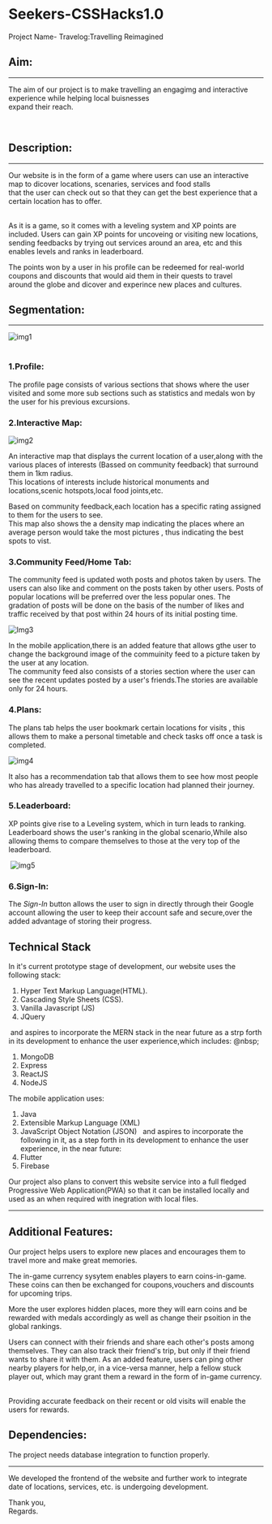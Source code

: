 # Seekers-CSSHacks1.0
Project Name- Travelog:Travelling Reimagined
## Aim:
---  
The aim of our project is to make travelling an engagimg and interactive experience  while helping local buisnesses  
expand their reach.
 
&nbsp;  
## Description:
---
Our website is in the form of a game where users can use an interactive map to dicover locations, scenaries, services and food stalls  
that the user can check out so that they can get the best experience that a certain location has to offer.  
&nbsp;&nbsp;  

As it is a game, so it comes with a leveling system and XP points are included. Users can gain XP points for uncoveing or visiting new locations,  
sending feedbacks by trying out services around an area, etc and this enables levels and ranks in leaderboard.  

The points won by a user in his profile can be redeemed for real-world coupons and discounts that would aid them in their quests to travel  
around the globe and dicover and experince new places and cultures.
  
## Segmentation:
---
![img1](https://user-images.githubusercontent.com/77690532/107870679-77588c00-6ec0-11eb-9de7-824a7c90835f.jpg)  
&nbsp;  

### 1.Profile:  

The profile page consists of various sections that shows where the user visited and some more sub sections such as statistics and medals won by the user for his previous excursions.&nbsp;  

### 2.Interactive Map:  

![img2](https://user-images.githubusercontent.com/77690532/107871526-7d526b00-6ec8-11eb-997f-a9d32dcf4bfc.png)&nbsp;  

An interactive map that displays the current location of a user,along with the various  places of interests (Bassed on community feedback) that surround them in 1km radius.  
This locations of interests include historical monuments and locations,scenic hotspots,local food joints,etc.  

Based on community feedback,each location has a specific rating assigned to them for the users to see.  
This map also shows the a density map indicating  the places where an average person would take the most pictures , thus indicating the best spots to vist.    

### 3.Community Feed/Home Tab:  

The community feed is updated woth posts and photos taken by users. The users can also like and comment on the posts taken by other users. Posts of popular locations will be preferred over the less popular ones. The gradation of posts will be done on the basis of the number of likes and traffic received by that post within 24 hours of its initial posting time.&nbsp;  

![Img3](https://user-images.githubusercontent.com/77690532/107871770-9d832980-6eca-11eb-913e-c1184b77d03e.png)&nbsp;  

In the mobile application,there is an added feature that allows gthe user to change the background image of the commuinity feed to a picture taken by the user at any location.  
The community feed also consists of a stories section where the user can see the recent updates posted by a user's friends.The stories are available only for 24 hours.&nbsp;  


### 4.Plans:  

The plans tab helps the user bookmark certain locations for visits , this allows them to make a personal timetable and check tasks off once a task is completed.  
  
  ![img4](https://user-images.githubusercontent.com/77690532/107871937-23ec3b00-6ecc-11eb-81a1-16b4555cbe96.png)  

  It also has a recommendation tab that allows them to see how most people who has already travelled to a specific location had planned their journey.  
  ### 5.Leaderboard:  

  XP points give rise to a Leveling system, which in turn leads to ranking.  
  Leaderboard shows the user's ranking in the global scenario,While also allowing thems to compare themselves to those at the very top of the leaderboard.  
    
&nbsp;![img5](https://user-images.githubusercontent.com/77690532/107872016-0b305500-6ecd-11eb-98e3-aefd81ab6190.png)
&nbsp;  

### 6.Sign-In:  

The *Sign-In* button allows the user to sign in directly through their Google account allowing the user to keep their account safe and secure,over the added advantage of storing their progress.&nbsp;&nbsp;  

## Technical Stack

In it's current prototype stage of development, our website uses the following stack:
1. Hyper Text Markup Language(HTML).&nbsp;
2. Cascading Style Sheets (CSS).
3. Vanilla Javascript (JS)
4. JQuery

&nbsp;and aspires to incorporate the MERN stack in the near future as a strp forth in its development to enhance the user experience,which includes:&nbsp;@nbsp;
 1. MongoDB
 2. Express
 3. ReactJS
 4. NodeJS
&nbsp;

The mobile application uses:&nbsp;

1. Java
2. Extensible Markup Language (XML)
3. JavaScript Object Notation (JSON)
&nbsp;
and aspires to incorporate the following in it, as a step forth in its development to enhance the user experience, in the near future:&nbsp;
 1. Flutter
 2. Firebase
 &nbsp;  

 Our project also plans to convert this website service into a full fledged Progressive Web Application(PWA) so that it can be installed locally and used as an when required with inegration with local files.
 &nbsp;&nbsp;  

---
## Additional Features:  

Our project helps users to explore new places and encourages them to travel more and make great memories. 
&nbsp;&nbsp;  

The in-game currency sysytem enables players to earn coins-in-game. These coins can then be exchanged for coupons,vouchers and discounts for upcoming trips.
&nbsp;  

More the user explores hidden places, more they will earn coins and be rewarded with medals accordingly as well as change their psoition in the global rankings.
&nbsp;  

Users can connect with their friends and share each other's posts among themselves. They can also track their friend's trip, but only if their friend wants to share it with them. As an added feature, users can ping other nearby players for help,or, in a vice-versa manner, help a fellow stuck player out, which may grant them a reward in the form of in-game currency.
&nbsp;  

Providing accurate feedback on their recent or old visits will enable the users for rewards.
&nbsp;  
## Dependencies:  

The project needs database integration to function properly.&nbsp;  

---  
  
  We developed the frontend of the website and further work to integrate date of locations, services, etc. is undergoing development.&nbsp;  
    
Thank you,&nbsp;  
Regards.



